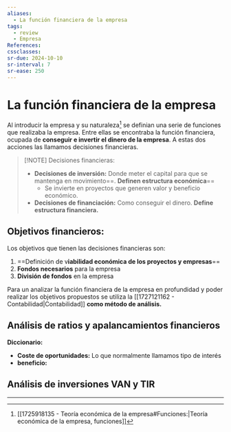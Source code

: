 ```yaml
---
aliases:
  - La función financiera de la empresa
tags:
  - review
  - Empresa
References: 
cssclasses:
sr-due: 2024-10-10
sr-interval: 7
sr-ease: 250
---
```

# La función financiera de la empresa
Al introducir la empresa y su naturaleza[^1] se definian una serie de funciones que realizaba la empresa. Entre ellas se encontraba la función financiera, ocupada de **conseguir e invertir el dinero de la empresa**. A estas dos acciones las llamamos decisiones financieras.

> [!NOTE] Decisiones financieras:
>+ **Decisiones de inversión:** Donde meter el capital para que se mantenga en movimiento==. **Definen estructura económica**==
>	+ Se invierte en proyectos que generen valor y beneficio económico.
>+ **Decisiones de financiación:** Como conseguir el dinero. **Define estructura financiera.**

## Objetivos financieros:
Los objetivos que tienen las decisiones financieras son: 
1. ==Definición de v**iabilidad económica de los proyectos y empresas**==
2. **Fondos necesarios** para la empresa
3. **División de fondos** en la empresa

Para un analizar la función financiera de la empresa en profundidad y poder realizar los objetivos propuestos se utiliza la [[1727121162 - Contabilidad|Contabilidad]] **como método de análisis.**

## Análisis de ratios y apalancamientos financieros
**Diccionario:**
+ **Coste de oportunidades:** Lo que normalmente llamamos tipo de interés
+ **beneficio:**

## Análisis de inversiones VAN y TIR
***

[^1]: [[1725918135 - Teoría económica de la empresa#Funciones:|Teoría económica de la empresa, funciones]]